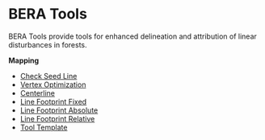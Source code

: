 # BERA Tools

BERA Tools provide tools for enhanced delineation and attribution of
linear disturbances in forests.

**Mapping**

- [Check Seed Line](check_seed_line.md)
- [Vertex Optimization](vertex_optimization.md)
- [Centerline](centerline.md)
- [Line Footprint Fixed](line_footprint_fixed.md)
- [Line Footprint Absolute](line_footprint_abs.md)
- [Line Footprint Relative](line_footprint_rel.md)
- [Tool Template](tool_template.md)
